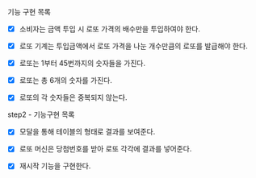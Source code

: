 기능 구현 목록

- [x] 소비자는 금액 투입 시 로또 가격의 배수만을 투입하여야 한다.
- [x] 로또 기계는 투입금액에서 로또 가격을 나눈 개수만큼의 로또를 발급해야 한다.
- [x] 로또는 1부터 45번까지의 숫자들을 가진다.
- [x] 로또는 총 6개의 숫자를 가진다.
- [x] 로또의 각 숫자들은 중복되지 않는다.


step2 - 기능구현 목록

- [x] 모달을 통해 테이블의 형태로 결과를 보여준다.
- [x] 로또 머신은 당첨번호를 받아 로또 각각에 결과를 넣어준다.
- [x] 재시작 기능을 구현한다.


